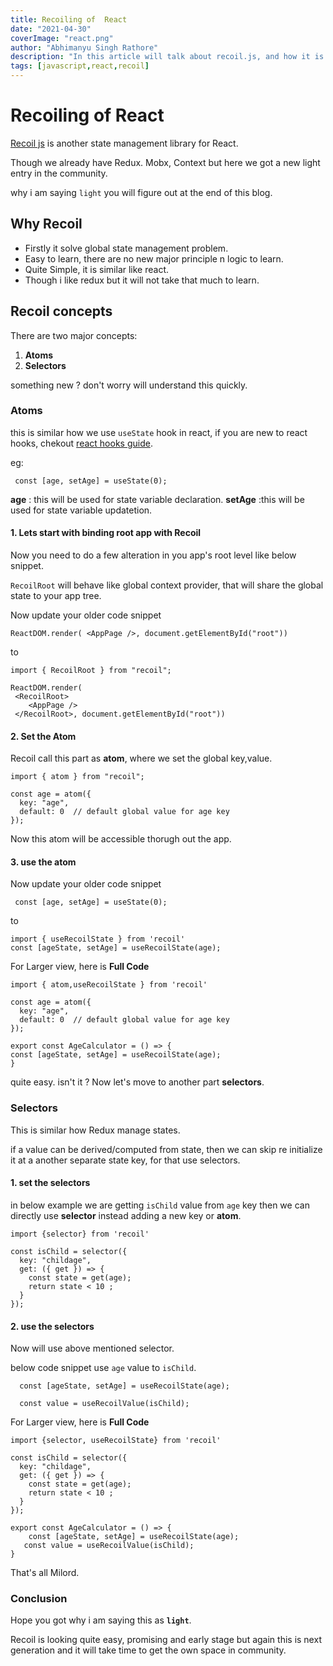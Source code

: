 ```yaml
---
title: Recoiling of  React
date: "2021-04-30"
coverImage: "react.png"
author: "Abhimanyu Singh Rathore"
description: "In this article will talk about recoil.js, and how it is managing state in react."
tags: [javascript,react,recoil]
---
```


# Recoiling of  React

[Recoil js](https://recoiljs.org/ "Recoil js") is another state management library for React.

Though we already have Redux. Mobx, Context but here we got a new light entry in the community.

why i am saying `light` you will figure out at the end of this blog.

## Why Recoil 
- Firstly it solve global state management problem.
- Easy to learn, there are no new major principle n logic to learn.
- Quite Simple, it is similar like react.
- Though i like redux but it will not take that much to learn.

## Recoil  concepts
There are two major concepts:
1. **Atoms** 
2. **Selectors**

something new ? don't worry will understand this quickly.

### Atoms

 this is similar how we use `useState` hook in react, if you are new to react hooks, chekout [react hooks guide](https://www.loginradius.com/blog/async/react-hooks-guide/ "react hooks guide").

 eg:

```
 const [age, setAge] = useState(0);
```

**age** : this will be used for state variable declaration.
**setAge** :this will be used for state variable updatetion.

####  1. Lets start with binding root app with Recoil
Now you need to do a few alteration in you app's root level like below snippet.

`RecoilRoot` will behave like global context provider, that will share the global state to your app tree.

Now update your older code snippet

```
ReactDOM.render( <AppPage />, document.getElementById("root"))
```
to 
```
import { RecoilRoot } from "recoil";

ReactDOM.render( 
 <RecoilRoot>
    <AppPage />
 </RecoilRoot>, document.getElementById("root"))
```
#### 2. Set the Atom

Recoil call this part as **atom**, where we set the global key,value.

```
import { atom } from "recoil";

const age = atom({
  key: "age", 
  default: 0  // default global value for age key
});
```
Now this atom will be accessible thorugh out the app.

#### 3. use the atom


Now update your older code snippet

```
 const [age, setAge] = useState(0);
```
to 

```
import { useRecoilState } from 'recoil'
const [ageState, setAge] = useRecoilState(age);
```

For Larger view, here is **Full Code**
```
import { atom,useRecoilState } from 'recoil'

const age = atom({
  key: "age", 
  default: 0  // default global value for age key
});

export const AgeCalculator = () => {
const [ageState, setAge] = useRecoilState(age);
}
```


quite easy. isn't it ?
Now let's move to another part **selectors**.

### Selectors

This is similar how Redux manage states.

if a value can be derived/computed from state, then we can skip re initialize it at a another separate state key, for that use selectors.

#### 1. set the selectors

in below example we are getting `isChild` value from `age` key then we can directly use **selector** instead adding a new key or **atom**.

```
import {selector} from 'recoil'

const isChild = selector({
  key: "childage",
  get: ({ get }) => {
    const state = get(age);
    return state < 10 ;
  }
});
```

#### 2. use the selectors

Now will use above mentioned selector.

below code snippet use `age` value to `isChild`.
```
  const [ageState, setAge] = useRecoilState(age);

  const value = useRecoilValue(isChild);
```

For Larger view, here is **Full Code**
```
import {selector, useRecoilState} from 'recoil' 

const isChild = selector({
  key: "childage",
  get: ({ get }) => {
    const state = get(age);
    return state < 10 ;
  }
});

export const AgeCalculator = () => {
    const [ageState, setAge] = useRecoilState(age);
   const value = useRecoilValue(isChild);
}
```

That's all Milord.

### Conclusion

Hope you got why i am saying this as **`light`**.

Recoil is looking quite easy, promising and early stage but again this is next generation and it will take time to get the own space in community.  
